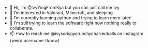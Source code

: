 - 👋 Hi, I’m @IvyYingFromKya but you can just call me Ivy
- 👀 I’m interested in Valorant, Minecraft, and sleeping
- 🌱 I’m currently learning python and trying to learn more later!
- 💞️ I'm still trying to learn the software right now nothing really to collaberate.
- 📫 How to reach me @ivyscrispycrunchycharredballs on instagram (weird username I know) 

<!---
IvyYingFromKya/IvyYingFromKya is a ✨ special ✨ repository because its `README.md` (this file) appears on your GitHub profile.
You can click the Preview link to take a look at your changes.
--->
